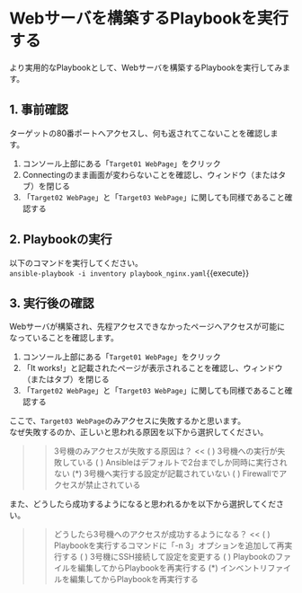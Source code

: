 # Webサーバを構築するPlaybookを実行する

より実用的なPlaybookとして、Webサーバを構築するPlaybookを実行してみます。

## 1. 事前確認

ターゲットの80番ポートへアクセスし、何も返されてこないことを確認します。

1. コンソール上部にある「`Target01 WebPage`」をクリック
2. Connectingのまま画面が変わらないことを確認し、ウィンドウ（またはタブ）を閉じる
3. 「`Target02 WebPage`」と「`Target03 WebPage`」に関しても同様であること確認する

## 2. Playbookの実行

以下のコマンドを実行してください。  
`ansible-playbook -i inventory playbook_nginx.yaml`{{execute}}

## 3. 実行後の確認

Webサーバが構築され、先程アクセスできなかったページへアクセスが可能になっていることを確認します。

1. コンソール上部にある「`Target01 WebPage`」をクリック
2. 「It works!」と記載されたページが表示されることを確認し、ウィンドウ（またはタブ）を閉じる
3. 「`Target02 WebPage`」と「`Target03 WebPage`」に関しても同様であること確認する

ここで、`Target03 WebPage`のみアクセスに失敗するかと思います。  
なぜ失敗するのか、正しいと思われる原因を以下から選択してください。

>>3号機のみアクセスが失敗する原因は？ <<
( ) 3号機への実行が失敗している
( ) Ansibleはデフォルトで2台までしか同時に実行されない
(*) 3号機へ実行する設定が記載されていない
( ) Firewallでアクセスが禁止されている

また、どうしたら成功するようになると思われるかを以下から選択してください。

>>どうしたら3号機へのアクセスが成功するようになる？ <<
( ) Playbookを実行するコマンドに「-n 3」オプションを追加して再実行する
( ) 3号機にSSH接続して設定を変更する
( ) Playbookのファイルを編集してからPlaybookを再実行する
(*) インベントリファイルを編集してからPlaybookを再実行する
